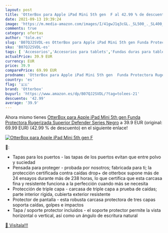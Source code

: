 ```yaml
---
layout: post
title: 'OtterBox para Apple iPad Mini 5th gen  F al 42.99 % de descuento'
date: 2021-09-13 19:39:24
image: 'https://m.media-amazon.com/images/I/41gwJ1q3cGL._SL500_._SL400_.jpg'
comments: true
category: ofertas
author: 'tole.es'
slug: 'B07QJ2SVDL-es OtterBox para Apple iPad Mini 5th gen Funda Protectora...'
sku: 'B07QJ2SVDL-es'
tags: [ 'Accesorios','Accesorios para tablets','Fundas duras para tablets','Fundas para tablets','Informática','apple','ipad','otterbox', ]
actualPrice: 39.9 EUR
currency: EUR
price: 39.9
comparePrice: 69.99 EUR
prodname: 'OtterBox para Apple iPad Mini 5th gen  Funda Protectora Rugerizada Superior  Defender Series  Negro'
country: 'es'
flag: '🇪🇸'
brand: 'Otterbox'
buyurl: 'https://www.amazon.es/dp/B07QJ2SVDL/?tag=tolees-21'
descuento: '42.99'
average: '39.9'
---
```


Ahora mismo tienes [OtterBox para Apple iPad Mini 5th gen  Funda Protectora Rugerizada Superior  Defender Series  Negro](https://www.amazon.es/dp/B07QJ2SVDL/?tag=tolees-21) a 39.9 EUR (original: 69.99 EUR) (42.99 %  de descuento) en el siguiente enlace!

[![OtterBox para Apple iPad Mini 5th gen  F](https://m.media-amazon.com/images/I/41gwJ1q3cGL._SL500_._SL400_.jpg)](https://www.amazon.es/dp/B07QJ2SVDL/?tag=tolees-21)

🔎:

- Tapas para los puertos - las tapas de los puertos evitan que entre polvo y suciedad
- Pensada para proteger - probada por nosotros; fabricada para ti; la protección certificada contra caídas drop+ de otterbox supone más de 24 ensayos durante más de 238 horas, lo que certifica que esta carcasa fina y resistente funciona a la perfección cuando más se necesita
- Protección de triple capa - carcasa de triple capa a prueba de caídas; parte interior rígida, cubierta exterior resistente
- Protector de pantalla - esta robusta carcasa protectora de tres capas soporta caídas, golpes e impactos
- Tapa / soporte protector incluidos - el soporte protector permite la vista horizontal o vertical, así como un ángulo de escritura natural

[🛒 Visítala!!!](https://www.amazon.es/dp/B07QJ2SVDL/?tag=tolees-21)
